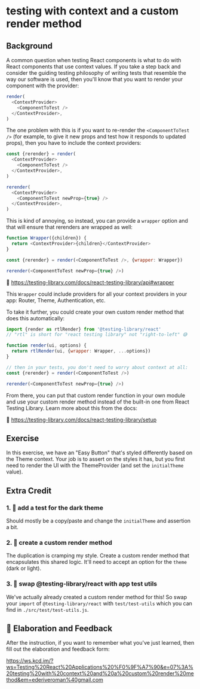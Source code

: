 # testing with context and a custom render method

## Background

A common question when testing React components is what to do with React
components that use context values. If you take a step back and consider the
guiding testing philosophy of writing tests that resemble the way our software
is used, then you'll know that you want to render your component with the
provider:

```javascript
render(
  <ContextProvider>
    <ComponentToTest />
  </ContextProvider>,
)
```

The one problem with this is if you want to re-render the `<ComponentToTest />`
(for example, to give it new props and test how it responds to updated props),
then you have to include the context providers:

```javascript
const {rerender} = render(
  <ContextProvider>
    <ComponentToTest />
  </ContextProvider>,
)

rerender(
  <ContextProvider>
    <ComponentToTest newProp={true} />
  </ContextProvider>,
)
```

This is kind of annoying, so instead, you can provide a `wrapper` option and
that will ensure that rerenders are wrapped as well:

```javascript
function Wrapper({children}) {
  return <ContextProvider>{children}</ContextProvider>
}

const {rerender} = render(<ComponentToTest />, {wrapper: Wrapper})

rerender(<ComponentToTest newProp={true} />)
```

📜 https://testing-library.com/docs/react-testing-library/api#wrapper

This `Wrapper` could include providers for all your context providers in your
app: Router, Theme, Authentication, etc.

To take it further, you could create your own custom render method that does
this automatically:

```javascript
import {render as rtlRender} from '@testing-library/react'
// "rtl" is short for "react testing library" not "right-to-left" 😅

function render(ui, options) {
  return rtlRender(ui, {wrapper: Wrapper, ...options})
}

// then in your tests, you don't need to worry about context at all:
const {rerender} = render(<ComponentToTest />)

rerender(<ComponentToTest newProp={true} />)
```

From there, you can put that custom render function in your own module and use
your custom render method instead of the built-in one from React Testing
Library. Learn more about this from the docs:

📜 https://testing-library.com/docs/react-testing-library/setup

## Exercise

In this exercise, we have an "Easy Button" that's styled differently based on
the Theme context. Your job is to assert on the styles it has, but you first
need to render the UI with the ThemeProvider (and set the `initialTheme` value).

## Extra Credit

### 1. 💯 add a test for the dark theme

Should mostly be a copy/paste and change the `initialTheme` and assertion a bit.

### 2. 💯 create a custom render method

The duplication is cramping my style. Create a custom render method that
encapsulates this shared logic. It'll need to accept an option for the `theme`
(dark or light).

### 3. 💯 swap @testing-library/react with app test utils

We've actually already created a custom render method for this! So swap your
`import` of `@testing-library/react` with `test/test-utils` which you can find
in `./src/test/test-utils.js`.

## 🦉 Elaboration and Feedback

After the instruction, if you want to remember what you've just learned, then
fill out the elaboration and feedback form:

https://ws.kcd.im/?ws=Testing%20React%20Applications%20%F0%9F%A7%90&e=07%3A%20testing%20with%20context%20and%20a%20custom%20render%20method&em=ederiveroman%40gmail.com
